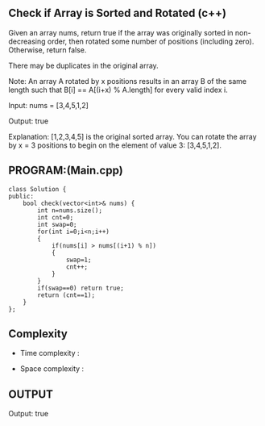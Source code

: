 ## Check if Array is Sorted and Rotated (c++)

Given an array nums, return true if the array was originally sorted in non-decreasing order, then rotated some number of positions (including zero). Otherwise, return false.

There may be duplicates in the original array.

Note: An array A rotated by x positions results in an array B of the same length such that B[i] == A[(i+x) % A.length] for every valid index i.

Input: nums = [3,4,5,1,2]

Output: true

Explanation: [1,2,3,4,5] is the original sorted array.
You can rotate the array by x = 3 positions to begin on the element of value 3: [3,4,5,1,2].

## PROGRAM:(Main.cpp)
```
class Solution {
public:
    bool check(vector<int>& nums) {
        int n=nums.size();
        int cnt=0;
        int swap=0;
        for(int i=0;i<n;i++)
        {
            if(nums[i] > nums[(i+1) % n]) 
            {
                swap=1;
                cnt++;
            }
        }
        if(swap==0) return true;
        return (cnt==1);     
    }
};
```
## Complexity
- Time complexity :

- Space complexity :

## OUTPUT
Output: true

